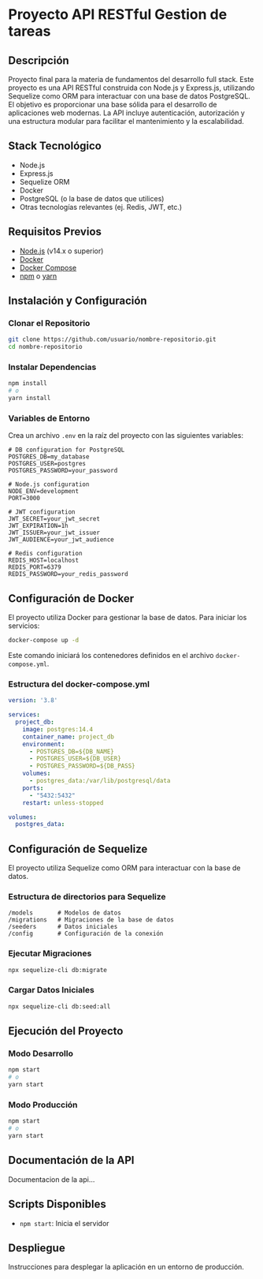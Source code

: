 # Proyecto API RESTful Gestion de tareas

## Descripción
Proyecto final para la materia de fundamentos del desarrollo full stack. Este proyecto es una API RESTful construida con Node.js y Express.js, utilizando Sequelize como ORM para interactuar con una base de datos PostgreSQL. El objetivo es proporcionar una base sólida para el desarrollo de aplicaciones web modernas.
La API incluye autenticación, autorización y una estructura modular para facilitar el mantenimiento y la escalabilidad.

## Stack Tecnológico
- Node.js
- Express.js
- Sequelize ORM
- Docker
- PostgreSQL (o la base de datos que utilices)
- Otras tecnologías relevantes (ej. Redis, JWT, etc.)

## Requisitos Previos
- [Node.js](https://nodejs.org/) (v14.x o superior)
- [Docker](https://www.docker.com/get-started)
- [Docker Compose](https://docs.docker.com/compose/install/)
- [npm](https://www.npmjs.com/) o [yarn](https://yarnpkg.com/)

## Instalación y Configuración

### Clonar el Repositorio
```bash
git clone https://github.com/usuario/nombre-repositorio.git
cd nombre-repositorio
```

### Instalar Dependencias
```bash
npm install
# o
yarn install
```

### Variables de Entorno
Crea un archivo `.env` en la raíz del proyecto con las siguientes variables:

```
# DB configuration for PostgreSQL
POSTGRES_DB=my_database
POSTGRES_USER=postgres
POSTGRES_PASSWORD=your_password

# Node.js configuration
NODE_ENV=development
PORT=3000

# JWT configuration
JWT_SECRET=your_jwt_secret
JWT_EXPIRATION=1h
JWT_ISSUER=your_jwt_issuer
JWT_AUDIENCE=your_jwt_audience

# Redis configuration
REDIS_HOST=localhost
REDIS_PORT=6379
REDIS_PASSWORD=your_redis_password
```

## Configuración de Docker

El proyecto utiliza Docker para gestionar la base de datos. Para iniciar los servicios:

```bash
docker-compose up -d
```

Este comando iniciará los contenedores definidos en el archivo `docker-compose.yml`.

### Estructura del docker-compose.yml
```yaml
version: '3.8'

services:
  project_db:
    image: postgres:14.4
    container_name: project_db
    environment:
      - POSTGRES_DB=${DB_NAME}
      - POSTGRES_USER=${DB_USER}
      - POSTGRES_PASSWORD=${DB_PASS}
    volumes:
      - postgres_data:/var/lib/postgresql/data
    ports:
      - "5432:5432"
    restart: unless-stopped

volumes:
  postgres_data:

```

## Configuración de Sequelize

El proyecto utiliza Sequelize como ORM para interactuar con la base de datos.

### Estructura de directorios para Sequelize
```
/models       # Modelos de datos
/migrations   # Migraciones de la base de datos
/seeders      # Datos iniciales
/config       # Configuración de la conexión
```

### Ejecutar Migraciones
```bash
npx sequelize-cli db:migrate
```

### Cargar Datos Iniciales
```bash
npx sequelize-cli db:seed:all
```

## Ejecución del Proyecto

### Modo Desarrollo
```bash
npm start
# o
yarn start
```

### Modo Producción
```bash
npm start
# o
yarn start
```

## Documentación de la API
Documentacion de la api...

## Scripts Disponibles
- `npm start`: Inicia el servidor 

## Despliegue
Instrucciones para desplegar la aplicación en un entorno de producción.

